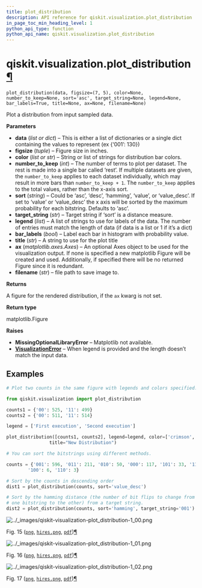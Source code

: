 ```yaml
---
title: plot_distribution
description: API reference for qiskit.visualization.plot_distribution
in_page_toc_min_heading_level: 1
python_api_type: function
python_api_name: qiskit.visualization.plot_distribution
---
```


# qiskit.visualization.plot\_distribution[¶](#qiskit-visualization-plot-distribution "Permalink to this headline")

<span id="qiskit.visualization.plot_distribution" />

`plot_distribution(data, figsize=(7, 5), color=None, number_to_keep=None, sort='asc', target_string=None, legend=None, bar_labels=True, title=None, ax=None, filename=None)`

Plot a distribution from input sampled data.

**Parameters**

*   **data** (*list or dict*) – This is either a list of dictionaries or a single dict containing the values to represent (ex \{‘001’: 130})
*   **figsize** (*tuple*) – Figure size in inches.
*   **color** (*list or str*) – String or list of strings for distribution bar colors.
*   **number\_to\_keep** (*int*) – The number of terms to plot per dataset. The rest is made into a single bar called ‘rest’. If multiple datasets are given, the `number_to_keep` applies to each dataset individually, which may result in more bars than `number_to_keep + 1`. The `number_to_keep` applies to the total values, rather than the x-axis sort.
*   **sort** (*string*) – Could be ‘asc’, ‘desc’, ‘hamming’, ‘value’, or ‘value\_desc’. If set to ‘value’ or ‘value\_desc’ the x axis will be sorted by the maximum probability for each bitstring. Defaults to ‘asc’.
*   **target\_string** (*str*) – Target string if ‘sort’ is a distance measure.
*   **legend** (*list*) – A list of strings to use for labels of the data. The number of entries must match the length of data (if data is a list or 1 if it’s a dict)
*   **bar\_labels** (*bool*) – Label each bar in histogram with probability value.
*   **title** (*str*) – A string to use for the plot title
*   **ax** (*matplotlib.axes.Axes*) – An optional Axes object to be used for the visualization output. If none is specified a new matplotlib Figure will be created and used. Additionally, if specified there will be no returned Figure since it is redundant.
*   **filename** (*str*) – file path to save image to.

**Returns**

A figure for the rendered distribution, if the `ax` kwarg is not set.

**Return type**

matplotlib.Figure

**Raises**

*   **MissingOptionalLibraryError** – Matplotlib not available.
*   [**VisualizationError**](qiskit.visualization.VisualizationError "qiskit.visualization.VisualizationError") – When legend is provided and the length doesn’t match the input data.

## Examples

```python
# Plot two counts in the same figure with legends and colors specified.

from qiskit.visualization import plot_distribution

counts1 = {'00': 525, '11': 499}
counts2 = {'00': 511, '11': 514}

legend = ['First execution', 'Second execution']

plot_distribution([counts1, counts2], legend=legend, color=['crimson','midnightblue'],
                title="New Distribution")

# You can sort the bitstrings using different methods.

counts = {'001': 596, '011': 211, '010': 50, '000': 117, '101': 33, '111': 8,
        '100': 6, '110': 3}

# Sort by the counts in descending order
dist1 = plot_distribution(counts, sort='value_desc')

# Sort by the hamming distance (the number of bit flips to change from
# one bitstring to the other) from a target string.
dist2 = plot_distribution(counts, sort='hamming', target_string='001')
```

![../\_images/qiskit-visualization-plot\_distribution-1\_00.png](/images/api/qiskit/0.42/qiskit-visualization-plot_distribution-1_00.png)

Fig. 15 ([`png`](_downloads/38ff20d45b828b37a4e861e3bf0fbd49/qiskit-visualization-plot_distribution-1_00.png), [`hires.png`](_downloads/a3cfc72d23050f16a9f8eb9454613f2a/qiskit-visualization-plot_distribution-1_00.hires.png), [`pdf`](_downloads/429b65cdd15b0187b45b8b82a0a16b59/qiskit-visualization-plot_distribution-1_00.pdf))[¶](#id1 "Permalink to this image")

![../\_images/qiskit-visualization-plot\_distribution-1\_01.png](/images/api/qiskit/0.42/qiskit-visualization-plot_distribution-1_01.png)

Fig. 16 ([`png`](_downloads/3e5d1f9b298f3aa556e2afb1361d94de/qiskit-visualization-plot_distribution-1_01.png), [`hires.png`](_downloads/f4797be397c5517caa9cba2d3210e0d4/qiskit-visualization-plot_distribution-1_01.hires.png), [`pdf`](_downloads/31077ff3f04c3d05a394b198dece5249/qiskit-visualization-plot_distribution-1_01.pdf))[¶](#id2 "Permalink to this image")

![../\_images/qiskit-visualization-plot\_distribution-1\_02.png](/images/api/qiskit/0.42/qiskit-visualization-plot_distribution-1_02.png)

Fig. 17 ([`png`](_downloads/ab09ba350ca0888f337336372ebf62f6/qiskit-visualization-plot_distribution-1_02.png), [`hires.png`](_downloads/009236530201ab51a592725e37f75bdf/qiskit-visualization-plot_distribution-1_02.hires.png), [`pdf`](_downloads/74684a8061bef7b40153e044fbf37b3b/qiskit-visualization-plot_distribution-1_02.pdf))[¶](#id3 "Permalink to this image")

